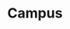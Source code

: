 ---
layout: campus

title: Campus
description: asdasdas

permalink: /instituto/campus/
menus: institute

area_production:
  pretitle: El paraíso de la naturaleza...
  title: 320 tareas de tierra para explorar
  intro: Nuestro instituto cuenta con un campus extraordinario. Diferentes ecosistemas, áreas temáticas representativas de la biodiversidad de todo el país, áreas para la producción de plantas y más...

  items:
    - title: Herbolario
      icon: herbs
      content: Establecido en un área integrada de terrazas de banco y de sistema agroforestal permanente. Su objetivo es básicamente académico, pero se conjugan en este el uso de las diferentes plantas tanto en lo culinario, medicinal, repelente y de bebida.
    - title: Viveros
      icon: nursery
      content: En nuestros viveros se producen plantas forestales que luego son establecidas en diferentes partes del país, pero especialmente en Jarabacoa. Hacen posible los programas de reforestación que se llevan a cabo cada año en el municipio y en muchas partes del país.
    - title: Área de compostaje
      icon: recycling
      content: Lorem, ipsum dolor sit amet consectetur adipisicing elit. Adipisci nostrum laudantium eaque officiis autem sunt omnis, doloribus quasi delectus? Doloribus, neque quaerat magnam at ad aut ipsam sequi autem?
    - title: Producción a cielo abierto
      icon: open-air-production
      content: Lorem, ipsum dolor sit amet consectetur adipisicing elit. Adipisci nostrum laudantium eaque officiis autem sunt omnis, doloribus quasi delectus? Doloribus, neque quaerat magnam at ad aut ipsam sequi autem?
    - title: Arboretum
      icon: tree
      content: Establecido en un área de x metros² y reuniendo especies arbóreas, latifoliadas y coníferas, endémicas, nativas e introducidas. Estas plantas se identifican botánicamente y su objetivo principal es académico.
    - title: Invernaderos
      icon: greenhouse
      content: Un invernadero de tecnología media o de segunda con 544 metros², compuesto por materiales de hierro galvanizado, plástico y malla anti insectos. En este se establecen cultivos hortícolas o intensivos como el tomate, ají, pepino y, en algún momento el cilantro.
  
  images:
    - path: /images/pages/campus/fresas.jpg
      caption: Produccion de fresas
    - path: /images/pages/campus/hierbas.jpg
      caption: Hierbas para la cocina
    - path: /images/pages/campus/plantas-jovenes.jpg
      caption: Plantas jovenes en el invernadero
    - path: /images/pages/campus/vivero-pinos.jpg
      caption: Vivero de pinos
  image_caption: Producción de fresas, hierbas para la cocina, invernadero y vivero.


area_educational:
  title: Instalaciones docentes y Residencia
  content: "El enfoque principal es enseñar a nuestros estudiantes a proteger el Medio Ambiente. Es entonces cuando hacemos uso de los siguentes espacios:"
  items:
    - title: Laboratorio de Informática
      content: 18 computadoras con todas las aplicaciones listas para los estudios.
    - title: Biblioteca
      content: Una gran variedad de libros y documentos sobre Medio Ambiente y Recursos Naturales.
    - title: Aulas
      content: Para la enseñanza, equipadas con proyector, pizarra, sillas y mesas.
    - title: Laboratorios de Ciencias Basicas
      content: Equipos nuevos y actualizados para clases de física, química y biología.
    - title: Comedor y Cocina
      content: En estos espacios se preparan y sirven los aliementos que se consumen diariamente en el Instituto. 
    - title: Habitaciones
      content: Suficiente espacio para todos los estudiantes con camas, estantes y baños.
    - title: Lavandería
      content: Un espacio para los estudiantes para el lavado y secado de su ropa.
    - title: Cancha y Play
      content: Durante la hora de deporte se practica voleibol, baloncesto, baseball entre otros.
    - title: Talleres
      content: Tenemos un taller de ebanistería y carpintería para trabajar con mardera.

area_forests:
  title: Rodales y áreas verdes

  items:
    - title: Parque acuático
      image_path: /uploads/2018/06/12/parque-acuatico.jpg
      description: lorem ipsum dolor sit amet, olor se tal.
    - title: Senderos
      image_path: /uploads/2018/06/12/senderos.jpg
      description: lorem ipsum dolor sit amet, olor se tal.
    - title: Área de investigación
      image_path: /images/parque-acuatico.jpg
      description: lorem ipsum dolor sit amet, olor se tal.
    - title: Estación climatológica
      image_path: /images/parque-acuatico.jpg
      description: lorem ipsum dolor sit amet, olor se tal.
    - title: Parque de formas
      image_path: /images/parque-acuatico.jpg
      description: lorem ipsum dolor sit amet, olor se tal.
    - title: Parque de la Caoba
      image_path: /uploads/2018/06/12/parque-caoba.jpg
      description: lorem ipsum dolor sit amet, olor se tal.
---